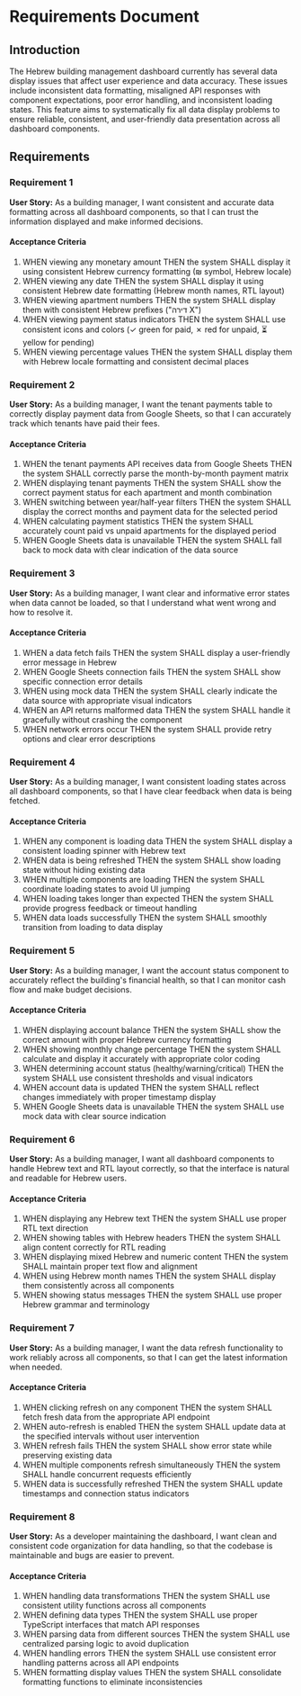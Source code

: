 # Requirements Document

## Introduction

The Hebrew building management dashboard currently has several data display issues that affect user experience and data accuracy. These issues include inconsistent data formatting, misaligned API responses with component expectations, poor error handling, and inconsistent loading states. This feature aims to systematically fix all data display problems to ensure reliable, consistent, and user-friendly data presentation across all dashboard components.

## Requirements

### Requirement 1

**User Story:** As a building manager, I want consistent and accurate data formatting across all dashboard components, so that I can trust the information displayed and make informed decisions.

#### Acceptance Criteria

1. WHEN viewing any monetary amount THEN the system SHALL display it using consistent Hebrew currency formatting (₪ symbol, Hebrew locale)
2. WHEN viewing any date THEN the system SHALL display it using consistent Hebrew date formatting (Hebrew month names, RTL layout)
3. WHEN viewing apartment numbers THEN the system SHALL display them with consistent Hebrew prefixes ("דירה X")
4. WHEN viewing payment status indicators THEN the system SHALL use consistent icons and colors (✓ green for paid, ✗ red for unpaid, ⏳ yellow for pending)
5. WHEN viewing percentage values THEN the system SHALL display them with Hebrew locale formatting and consistent decimal places

### Requirement 2

**User Story:** As a building manager, I want the tenant payments table to correctly display payment data from Google Sheets, so that I can accurately track which tenants have paid their fees.

#### Acceptance Criteria

1. WHEN the tenant payments API receives data from Google Sheets THEN the system SHALL correctly parse the month-by-month payment matrix
2. WHEN displaying tenant payments THEN the system SHALL show the correct payment status for each apartment and month combination
3. WHEN switching between year/half-year filters THEN the system SHALL display the correct months and payment data for the selected period
4. WHEN calculating payment statistics THEN the system SHALL accurately count paid vs unpaid apartments for the displayed period
5. WHEN Google Sheets data is unavailable THEN the system SHALL fall back to mock data with clear indication of the data source

### Requirement 3

**User Story:** As a building manager, I want clear and informative error states when data cannot be loaded, so that I understand what went wrong and how to resolve it.

#### Acceptance Criteria

1. WHEN a data fetch fails THEN the system SHALL display a user-friendly error message in Hebrew
2. WHEN Google Sheets connection fails THEN the system SHALL show specific connection error details
3. WHEN using mock data THEN the system SHALL clearly indicate the data source with appropriate visual indicators
4. WHEN an API returns malformed data THEN the system SHALL handle it gracefully without crashing the component
5. WHEN network errors occur THEN the system SHALL provide retry options and clear error descriptions

### Requirement 4

**User Story:** As a building manager, I want consistent loading states across all dashboard components, so that I have clear feedback when data is being fetched.

#### Acceptance Criteria

1. WHEN any component is loading data THEN the system SHALL display a consistent loading spinner with Hebrew text
2. WHEN data is being refreshed THEN the system SHALL show loading state without hiding existing data
3. WHEN multiple components are loading THEN the system SHALL coordinate loading states to avoid UI jumping
4. WHEN loading takes longer than expected THEN the system SHALL provide progress feedback or timeout handling
5. WHEN data loads successfully THEN the system SHALL smoothly transition from loading to data display

### Requirement 5

**User Story:** As a building manager, I want the account status component to accurately reflect the building's financial health, so that I can monitor cash flow and make budget decisions.

#### Acceptance Criteria

1. WHEN displaying account balance THEN the system SHALL show the correct amount with proper Hebrew currency formatting
2. WHEN showing monthly change percentage THEN the system SHALL calculate and display it accurately with appropriate color coding
3. WHEN determining account status (healthy/warning/critical) THEN the system SHALL use consistent thresholds and visual indicators
4. WHEN account data is updated THEN the system SHALL reflect changes immediately with proper timestamp display
5. WHEN Google Sheets data is unavailable THEN the system SHALL use mock data with clear source indication

### Requirement 6

**User Story:** As a building manager, I want all dashboard components to handle Hebrew text and RTL layout correctly, so that the interface is natural and readable for Hebrew users.

#### Acceptance Criteria

1. WHEN displaying any Hebrew text THEN the system SHALL use proper RTL text direction
2. WHEN showing tables with Hebrew headers THEN the system SHALL align content correctly for RTL reading
3. WHEN displaying mixed Hebrew and numeric content THEN the system SHALL maintain proper text flow and alignment
4. WHEN using Hebrew month names THEN the system SHALL display them consistently across all components
5. WHEN showing status messages THEN the system SHALL use proper Hebrew grammar and terminology

### Requirement 7

**User Story:** As a building manager, I want the data refresh functionality to work reliably across all components, so that I can get the latest information when needed.

#### Acceptance Criteria

1. WHEN clicking refresh on any component THEN the system SHALL fetch fresh data from the appropriate API endpoint
2. WHEN auto-refresh is enabled THEN the system SHALL update data at the specified intervals without user intervention
3. WHEN refresh fails THEN the system SHALL show error state while preserving existing data
4. WHEN multiple components refresh simultaneously THEN the system SHALL handle concurrent requests efficiently
5. WHEN data is successfully refreshed THEN the system SHALL update timestamps and connection status indicators

### Requirement 8

**User Story:** As a developer maintaining the dashboard, I want clean and consistent code organization for data handling, so that the codebase is maintainable and bugs are easier to prevent.

#### Acceptance Criteria

1. WHEN handling data transformations THEN the system SHALL use consistent utility functions across all components
2. WHEN defining data types THEN the system SHALL use proper TypeScript interfaces that match API responses
3. WHEN parsing data from different sources THEN the system SHALL use centralized parsing logic to avoid duplication
4. WHEN handling errors THEN the system SHALL use consistent error handling patterns across all API endpoints
5. WHEN formatting display values THEN the system SHALL consolidate formatting functions to eliminate inconsistencies